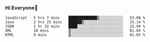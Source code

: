 ### Hi Everyone👋
<!--START_SECTION:waka-->
```text
JavaScript   5 hrs 7 mins    █████████████▒░░░░░░░░░░░   53.08 % 
Java         2 hrs 25 mins   ██████▒░░░░░░░░░░░░░░░░░░   25.14 % 
JSON         1 hr 32 mins    ████░░░░░░░░░░░░░░░░░░░░░   15.94 % 
XML          10 mins         ▒░░░░░░░░░░░░░░░░░░░░░░░░   01.84 % 
HTML         9 mins          ▒░░░░░░░░░░░░░░░░░░░░░░░░   01.65 % 
```
<!--END_SECTION:waka-->


<!--
**YeonSeong-Lee/YeonSeong-Lee** is a ✨ _special_ ✨ repository because its `README.md` (this file) appears on your GitHub profile.

Here are some ideas to get you started:

- 🔭 I’m currently working on ...
- 🌱 I’m currently learning ...
- 👯 I’m looking to collaborate on ...
- 🤔 I’m looking for help with ...
- 💬 Ask me about ...
- 📫 How to reach me: ...
- 😄 Pronouns: ...
- ⚡ Fun fact: ...
-->
